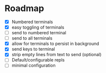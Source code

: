 # Roadmap

- [x] Numbered terminals
- [x] easy toggling of terminals
- [ ] send to numbered terminal
- [ ] send to all terminals
- [x] allow for terminals to persist in background
- [x] send keys to terminal
- [x] strip empty lines from text to send (optional)
- [ ] Default/configurable repls
- [ ] minimal configuration
